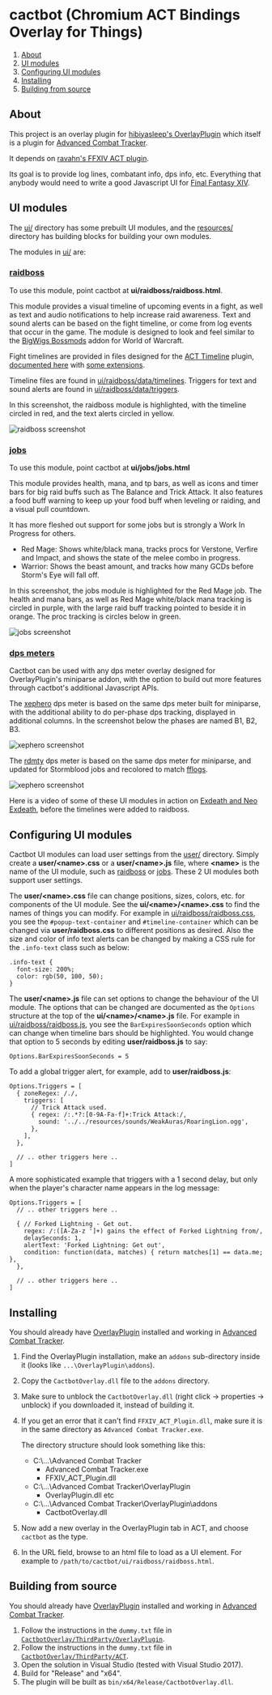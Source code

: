 # cactbot (Chromium ACT Bindings Overlay for Things)

1. [About](#about)
2. [UI modules](#ui-modules)
3. [Configuring UI modules](#configuring-ui-modules)
4. [Installing](#installing)
5. [Building from source](#building-from-source)

## About

This project is an overlay plugin for
[hibiyasleep's OverlayPlugin](https://github.com/hibiyasleep/OverlayPlugin)
which itself is a plugin for
[Advanced Combat Tracker](http://advancedcombattracker.com/).

It depends on [ravahn's FFXIV ACT plugin](http://www.eq2flames.com/plugin-discussion/98088-ffxiv-arr-plugin.html).

Its goal is to provide log lines, combatant info, dps info, etc.  Everything
that anybody would need to write a good Javascript UI for
[Final Fantasy XIV](http://www.finalfantasyxiv.com/).

## UI modules

The [ui/](ui/) directory has some prebuilt UI modules, and the [resources/](resources/) directory has
building blocks for building your own modules.

The modules in [ui/](ui/) are:

### [raidboss](ui/raidboss)

To use this module, point cactbot at **ui/raidboss/raidboss.html**.

This module provides a visual timeline of upcoming events in a fight, as well as text and audio
notifications to help increase raid awareness. Text and sound alerts can be based on the fight
timeline, or come from log events that occur in the game. The module is designed to look and feel
similar to the [BigWigs Bossmods](https://mods.curse.com/addons/wow/big-wigs) addon for World of
Warcraft.

Fight timelines are provided in files designed for the [ACT Timeline](https://github.com/grindingcoil/act_timeline)
plugin, [documented here](http://dtguilds.enjin.com/forum/m/37032836/viewthread/26353492-act-timeline-plugin)
with [some extensions](ui/raidboss/data/timelines/README.txt).

Timeline files are found in [ui/raidboss/data/timelines](ui/raidboss/data/timelines). Triggers
for text and sound alerts are found in [ui/raidboss/data/triggers](ui/raidboss/data/triggers).

In this screenshot, the raidboss module is highlighted, with the timeline circled in red, and the
text alerts circled in yellow.

![raidboss screenshot](Screenshot-Raidboss.png)

### [jobs](ui/jobs)

To use this module, point cactbot at **ui/jobs/jobs.html**

This module provides health, mana, and tp bars, as well as icons and timer bars for big raid buffs such as
The Balance and Trick Attack. It also features a food buff warning to keep up your food buff when leveling
or raiding, and a visual pull countdown.

It has more fleshed out support for some jobs but is strongly a Work In Progress for others.
- Red Mage: Shows white/black mana, tracks procs for Verstone, Verfire and Impact, and shows the state of the melee combo in progress.
- Warrior: Shows the beast amount, and tracks how many GCDs before Storm's Eye will fall off.

In this screenshot, the jobs module is highlighted for the Red Mage job. The health and mana bars, as well
as Red Mage white/black mana tracking is circled in purple, with the large raid buff tracking pointed to
beside it in orange. The proc tracking is circles below in green.

![jobs screenshot](Screenshot-Jobs.png)

### [dps meters](ui/dps)

Cactbot can be used with any dps meter overlay designed for OverlayPlugin's miniparse
addon, with the option to build out more features through cactbot's additional Javascript
APIs.

The [xephero](ui/dps/xephero) dps meter is based on the same dps meter built for miniparse,
with the additional ability to do per-phase dps tracking, displayed in additional columns.
In the screenshot below the phases are named B1, B2, B3.

![xephero screenshot](Screenshot-xephero.png)

The [rdmty](ui/dps/rdmty) dps meter is based on the same dps meter for miniparse, and updated
for Stormblood jobs and recolored to match [fflogs](fflogs.com).

![xephero screenshot](Screenshot-rdmty.png)

Here is a video of some of these UI modules in action on [Exdeath and Neo Exdeath](https://www.youtube.com/watch?v=Ot_GMEcwv94), before the timelines were added to raidboss.

## Configuring UI modules

Cactbot UI modules can load user settings from the [user/](user/) directory. Simply create
a **user/\<name\>.css** or a **user/\<name\>.js** file, where **\<name\>** is the name of
the UI module, such as [raidboss](ui/raidboss) or [jobs](ui/jobs). These 2 UI modules both
support user settings.

The **user/\<name\>.css** file can change positions, sizes, colors, etc. for components of
the UI module. See the **ui/\<name\>/\<name\>.css** to find the names of things you can modify.
For example in [ui/raidboss/raidboss.css](ui/raidboss/raidboss.css), you see the
`#popup-text-container` and `#timeline-container` which can be changed via **user/raidboss.css**
to different positions as desired. Also the size and color of info text alerts can be changed by
making a CSS rule for the `.info-text` class such as below:

```
.info-text {
  font-size: 200%;
  color: rgb(50, 100, 50);
}
```

The **user/\<name\>.js** file can set options to change the behaviour of the UI module. The
options that can be changed are documented as the `Options` structure at the top of the
**ui/\<name\>/\<name\>.js** file. For example in [ui/raidboss/raidboss.js](ui/raidboss/raidboss.js),
you see the `BarExpiresSoonSeconds` option which can change when timeline bars should be
highlighted. You would change that option to 5 seconds by editing **user/raidboss.js** to say:

```
Options.BarExpiresSoonSeconds = 5
```

To add a global trigger alert, for example, add to **user/raidboss.js**:

```
Options.Triggers = [
  { zoneRegex: /./,
    triggers: [
      // Trick Attack used.
      { regex: /:.*?:[0-9A-Fa-f]+:Trick Attack:/,
        sound: '../../resources/sounds/WeakAuras/RoaringLion.ogg',
      },
    ],
  },

  // .. other triggers here ..
]
```

A more sophisticated example that triggers with a 1 second delay, but only when the player's
character name appears in the log message:

```
Options.Triggers = [
  // .. other triggers here ..

  { // Forked Lightning - Get out.
    regex: /:([A-Za-z ']+) gains the effect of Forked Lightning from/,
    delaySeconds: 1,
    alertText: 'Forked Lightning: Get out',
    condition: function(data, matches) { return matches[1] == data.me; },
  },

  // .. other triggers here ..
]
```

## Installing

You should already have [OverlayPlugin](https://github.com/hibiyasleep/OverlayPlugin/releases) installed and working in [Advanced Combat Tracker](http://advancedcombattracker.com/).

1. Find the OverlayPlugin installation, make an `addons` sub-directory inside it (looks like `...\OverlayPlugin\addons`).
2. Copy the `CactbotOverlay.dll` file to the `addons` directory.
3. Make sure to unblock the `CactbotOverlay.dll` (right click -> properties -> unblock) if you downloaded it, instead of building it.
4. If you get an error that it can't find `FFXIV_ACT_Plugin.dll`, make sure it is in the same directory as `Advanced Combat Tracker.exe`.

   The directory structure should look something like this:
   - C:\\...\\Advanced Combat Tracker
     - Advanced Combat Tracker.exe
     - FFXIV_ACT_Plugin.dll
   - C:\\...\\Advanced Combat Tracker\\OverlayPlugin
     - OverlayPlugin.dll etc
   - C:\\...\\Advanced Combat Tracker\\OverlayPlugin\\addons
     - CactbotOverlay.dll

5. Now add a new overlay in the OverlayPlugin tab in ACT, and choose `cactbot` as the type.
6. In the URL field, browse to an html file to load as a UI element. For example to `/path/to/cactbot/ui/raidboss/raidboss.html`.

## Building from source

You should already have [OverlayPlugin](https://github.com/hibiyasleep/OverlayPlugin/releases) installed and working in [Advanced Combat Tracker](http://advancedcombattracker.com/).

1. Follow the instructions in the `dummy.txt` file in [`CactbotOverlay/ThirdParty/OverlayPlugin`](CactbotOverlay/ThirdParty/OverlayPlugin).
2. Follow the instructions in the `dummy.txt` file in [`CactbotOverlay/ThirdParty/ACT`](CactbotOverlay/ThirdParty/ACT).
3. Open the solution in Visual Studio (tested with Visual Studio 2017).
4. Build for "Release" and "x64".
5. The plugin will be built as `bin/x64/Release/CactbotOverlay.dll`.
